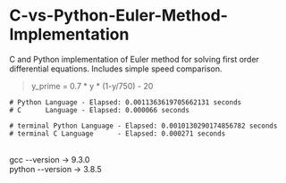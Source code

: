 # C-vs-Python-Euler-Method-Implementation
C and Python implementation of Euler method for solving first order differential equations. Includes simple speed comparison.

> y_prime = 0.7 * y * (1-y/750) - 20 
    
    # Python Language - Elapsed: 0.0011363619705662131 seconds
    # C      Language - Elapsed: 0.000066 seconds

    # terminal Python Language - Elapsed: 0.0010130290174856782 seconds
    # terminal C Language      - Elapsed: 0.000271 seconds
 
 \
 gcc --version -> 9.3.0\
 python --version -> 3.8.5
